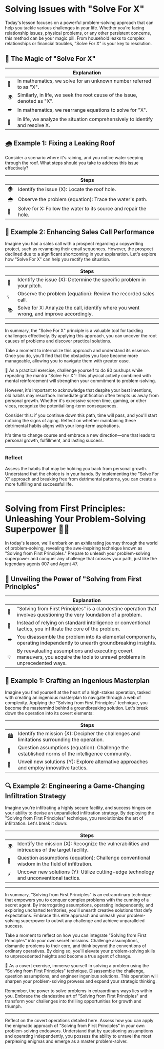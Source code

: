# Solving Issues with "Solve For X"

Today's lesson focuses on a powerful problem-solving approach that can help you tackle various challenges in your life. Whether you're facing relationship issues, physical problems, or any other persistent concerns, this method can be your magic pill. From household leaks to complex relationships or financial troubles, "Solve For X" is your key to resolution.

## 🧙 The Magic of "Solve For X"

|    | Explanation                                                                      |
|----|---------------------------------------------------------------------------------|
| 📖 | In mathematics, we solve for an unknown number referred to as "X".                |
| 🌍 | Similarly, in life, we seek the root cause of the issue, denoted as "X".           |
| ➡️ | In mathematics, we rearrange equations to solve for "X".                           |
| 🧐 | In life, we analyze the situation comprehensively to identify and resolve X.       |

## 🌧️ Example 1: Fixing a Leaking Roof

Consider a scenario where it's raining, and you notice water seeping through the roof. What steps should you take to address this issue effectively?

|    | Steps                                           |
|----|-------------------------------------------------|
| 🏠 | Identify the issue (X): Locate the roof hole.    |
| 🌧️ | Observe the problem (equation): Trace the water's path. |
| 🚧 | Solve for X: Follow the water to its source and repair the hole. |

## 💼 Example 2: Enhancing Sales Call Performance

Imagine you had a sales call with a prospect regarding a copywriting project, such as revamping their email sequences. However, the prospect declined due to a significant shortcoming in your explanation. Let's explore how "Solve For X" can help you rectify the situation.

|    | Steps                                                                |
|----|----------------------------------------------------------------------|
| 🤝 | Identify the issue (X): Determine the specific problem in your pitch. |
| 📞 | Observe the problem (equation): Review the recorded sales call.       |
| 📚 | Solve for X: Analyze the call, identify where you went wrong, and improve accordingly. |

---

In summary, the "Solve For X" principle is a valuable tool for tackling challenges effectively. By applying this approach, you can uncover the root causes of problems and discover practical solutions.

Take a moment to internalize this approach and understand its essence. Once you do, you'll find that the obstacles you face become more manageable, allowing you to navigate them with greater ease.

💪 As a practical exercise, challenge yourself to do 80 pushups while repeating the mantra "Solve For X"! This physical activity combined with mental reinforcement will strengthen your commitment to problem-solving.

However, it's important to acknowledge that despite your best intentions, old habits may resurface. Immediate gratification often tempts us away from personal growth. Whether it's excessive screen time, gaming, or other vices, recognize the potential long-term consequences.

Consider this: if you continue down this path, time will pass, and you'll start noticing the signs of aging. Reflect on whether maintaining these detrimental habits aligns with your long-term aspirations.

It's time to change course and embrace a new direction—one that leads to personal growth, fulfillment, and lasting success.

---

### Reflect
Assess the habits that may be holding you back from personal growth. Understand that the choice is in your hands. By implementing the "Solve For X" approach and breaking free from detrimental patterns, you can create a more fulfilling and successful life.

---

# Solving from First Principles: Unleashing Your Problem-Solving Superpower 🧠💡

In today's lesson, we'll embark on an exhilarating journey through the world of problem-solving, revealing the awe-inspiring technique known as "Solving from First Principles." Prepare to unleash your problem-solving superpower and conquer any challenge that crosses your path, just like the legendary agents 007 and Agent 47.

## 🚀 Unveiling the Power of "Solving from First Principles"

|    | Explanation                                                                                             |
|----|--------------------------------------------------------------------------------------------------------|
| 📖 | "Solving from First Principles" is a clandestine operation that involves questioning the very foundation of a problem. |
| 🧠 | Instead of relying on standard intelligence or conventional tactics, you infiltrate the core of the problem.  |
| ➡️ | You disassemble the problem into its elemental components, operating independently to unearth groundbreaking insights.    |
| 💡 | By reevaluating assumptions and executing covert maneuvers, you acquire the tools to unravel problems in unprecedented ways.     |

## 🌌 Example 1: Crafting an Ingenious Masterplan

Imagine you find yourself at the heart of a high-stakes operation, tasked with creating an ingenious masterplan to navigate through a web of complexity. Applying the "Solving from First Principles" technique, you become the mastermind behind a groundbreaking solution. Let's break down the operation into its covert elements:

|    | Steps                                                                                          |
|----|------------------------------------------------------------------------------------------------|
| 🏙️ | Identify the mission (X): Decipher the challenges and limitations surrounding the operation. |
| 🤔 | Question assumptions (equation): Challenge the established norms of the intelligence community. |
| 🌟 | Unveil new solutions (Y): Explore alternative approaches and employ innovative tactics.|

## 🔍 Example 2: Engineering a Game-Changing Infiltration Strategy

Imagine you're infiltrating a highly secure facility, and success hinges on your ability to devise an unparalleled infiltration strategy. By deploying the "Solving from First Principles" technique, you revolutionize the art of infiltration. Let's break it down:

|    | Steps                                                                                       |
|----|---------------------------------------------------------------------------------------------|
| 🌍 | Identify the mission (X): Recognize the vulnerabilities and intricacies of the target facility.|
| 🤔 | Question assumptions (equation): Challenge conventional wisdom in the field of infiltration. |
| ⚡ | Uncover new solutions (Y): Utilize cutting-edge technology and unconventional tactics.          |

---

In summary, "Solving from First Principles" is an extraordinary technique that empowers you to conquer complex problems with the cunning of a secret agent. By interrogating assumptions, operating independently, and exploring uncharted territories, you'll unearth creative solutions that defy expectations. Embrace this elite approach and unleash your problem-solving superpower to outwit any challenge and achieve unparalleled success.

Take a moment to reflect on how you can integrate "Solving from First Principles" into your own secret missions. Challenge assumptions, dismantle problems to their core, and think beyond the conventions of ordinary operatives. By doing so, you'll elevate your problem-solving skills to unprecedented heights and become a true agent of change.

💪 As a covert exercise, immerse yourself in solving a problem using the "Solving from First Principles" technique. Disassemble the challenge, question assumptions, and engineer ingenious solutions. This operation will sharpen your problem-solving prowess and expand your strategic thinking.

Remember, the power to solve problems in extraordinary ways lies within you. Embrace the clandestine art of "Solving from First Principles" and transform your challenges into thrilling opportunities for growth and triumph.

---

Reflect on the covert operations detailed here. Assess how you can apply the enigmatic approach of "Solving from First Principles" in your own problem-solving endeavors. Understand that by questioning assumptions and operating independently, you possess the ability to unravel the most perplexing enigmas and emerge as a master problem-solver.



